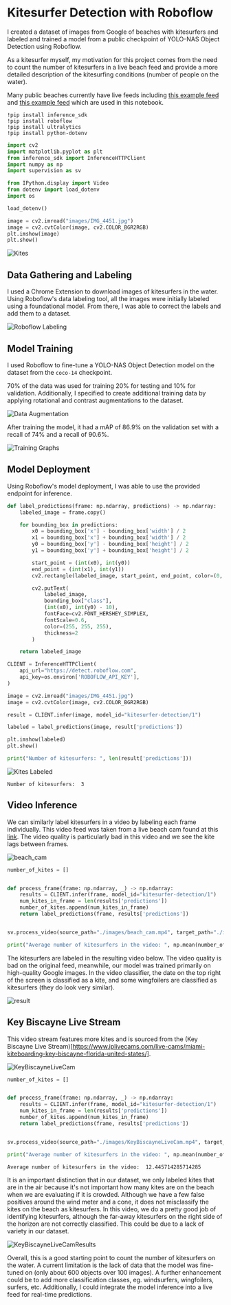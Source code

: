 # Kitesurfer Detection with Roboflow

I created a dataset of images from Google of beaches with kitesurfers and labeled and trained a model from a public checkpoint of YOLO-NAS Object Detection using Roboflow.

As a kitesurfer myself, my motivation for this project comes from the need to count the number of kitesurfers in a live beach feed and provide a more detailed description of the kitesurfing conditions (number of people on the water).

Many public beaches currently have live feeds including [this example feed](https://www.youtube.com/watch?v=fOwd-xu3P_Y
) and [this example feed](https://www.iplivecams.com/live-cams/miami-kiteboarding-key-biscayne-florida-united-states/) which are used in this notebook.


```pip
!pip install inference_sdk
!pip install roboflow
!pip install ultralytics
!pip install python-dotenv
```

```python
import cv2
import matplotlib.pyplot as plt
from inference_sdk import InferenceHTTPClient
import numpy as np
import supervision as sv

from IPython.display import Video
from dotenv import load_dotenv
import os

load_dotenv()
```

```python
image = cv2.imread("images/IMG_4451.jpg")
image = cv2.cvtColor(image, cv2.COLOR_BGR2RGB)
plt.imshow(image)
plt.show()
```

![Kites](images/kites.png)

## Data Gathering and Labeling


I used a Chrome Extension to download images of kitesurfers in the water. Using Roboflow's data labeling tool, all the images were initially labeled using a foundational model. From there, I was able to correct the labels and add them to a dataset.


![Roboflow Labeling](./images/roboflow_labeling.png)

## Model Training

I used Roboflow to fine-tune a YOLO-NAS Object Detection model on the dataset from the `coco-14` checkpoint.

70% of the data was used for training 20% for testing and 10% for validation. Additionally, I specified to create additional training data by applying rotational and contrast augmentations to the dataset.

![Data Augmentation](./images/rotated_training_img.png)

After training the model, it had a mAP of 86.9% on the validation set with a recall of 74% and a recall of 90.6%.

![Training Graphs](./images/training_graphs.png)

## Model Deployment

Using Roboflow's model deployment, I was able to use the provided endpoint for inference.

```python
def label_predictions(frame: np.ndarray, predictions) -> np.ndarray:
    labeled_image = frame.copy()

    for bounding_box in predictions:
        x0 = bounding_box['x'] - bounding_box['width'] / 2
        x1 = bounding_box['x'] + bounding_box['width'] / 2
        y0 = bounding_box['y'] - bounding_box['height'] / 2
        y1 = bounding_box['y'] + bounding_box['height'] / 2

        start_point = (int(x0), int(y0))
        end_point = (int(x1), int(y1))
        cv2.rectangle(labeled_image, start_point, end_point, color=(0, 0, 0), thickness=1)

        cv2.putText(
            labeled_image,
            bounding_box["class"],
            (int(x0), int(y0) - 10),
            fontFace=cv2.FONT_HERSHEY_SIMPLEX,
            fontScale=0.6,
            color=(255, 255, 255),
            thickness=2
        )

    return labeled_image
```

```python 
CLIENT = InferenceHTTPClient(
    api_url="https://detect.roboflow.com",
    api_key=os.environ['ROBOFLOW_API_KEY'],
)

image = cv2.imread("images/IMG_4451.jpg")
image = cv2.cvtColor(image, cv2.COLOR_BGR2RGB)

result = CLIENT.infer(image, model_id="kitesurfer-detection/1")

labeled = label_predictions(image, result['predictions'])

plt.imshow(labeled)
plt.show()

print("Number of kitesurfers: ", len(result['predictions']))
```

![Kites Labeled](images/kites_labeled.png)

```text
Number of kitesurfers:  3
```

## Video Inference

We can similarly label kitesurfers in a video by labeling each frame individually. This video feed was taken from a live beach cam found at this [link](https://www.youtube.com/watch?v=fOwd-xu3P_Y). The video quality is particularly bad in this video and we see the kite lags between frames. 



![beach_cam](https://github.com/mschettewi/Kitesurfer-Detection/assets/25996096/a0e45b92-c887-48d2-9e18-08282394f321)




```python
number_of_kites = []


def process_frame(frame: np.ndarray, _) -> np.ndarray:
    results = CLIENT.infer(frame, model_id="kitesurfer-detection/1")
    num_kites_in_frame = len(results['predictions'])
    number_of_kites.append(num_kites_in_frame)
    return label_predictions(frame, results['predictions'])


sv.process_video(source_path="./images/beach_cam.mp4", target_path="./images/result.mp4", callback=process_frame)

print("Average number of kitesurfers in the video: ", np.mean(number_of_kites))
```

The kitesurfers are labeled in the resulting video below. The video quality is bad on the original feed, meanwhile, our model was trained primarily on high-quality Google images. In the video classifier, the date on the top right of the screen is classified as a kite, and some wingfoilers are classified as kitesurfers (they do look very similar).


![result](https://github.com/mschettewi/Kitesurfer-Detection/assets/25996096/81c7ac13-4317-4b0e-b88f-1040c8d811e4)



## Key Biscayne Live Stream

This video stream features more kites and is sourced from the (Key Biscayne Live Stream)[https://www.iplivecams.com/live-cams/miami-kiteboarding-key-biscayne-florida-united-states/]. 


![KeyBiscayneLiveCam](https://github.com/mschettewi/Kitesurfer-Detection/assets/25996096/dbead374-c5d7-4f18-8ab5-9d9f23da14fb)



```python
number_of_kites = []


def process_frame(frame: np.ndarray, _) -> np.ndarray:
    results = CLIENT.infer(frame, model_id="kitesurfer-detection/1")
    num_kites_in_frame = len(results['predictions'])
    number_of_kites.append(num_kites_in_frame)
    return label_predictions(frame, results['predictions'])


sv.process_video(source_path="./images/KeyBiscayneLiveCam.mp4", target_path="./images/KeyBiscayneLiveCamResults.mp4", callback=process_frame)

print("Average number of kitesurfers in the video: ", np.mean(number_of_kites))
```

```text
Average number of kitesurfers in the video:  12.445714285714285
```

It is an important distinction that in our dataset, we only labeled kites that are in the air because it's not important how many kites are on the beach when we are evaluating if it is crowded. Although we have a few false positives around the wind meter and a cone, it does not misclassify the kites on the beach as kitesurfers. In this video, we do a pretty good job of identifying kitesurfers, although the far-away kitesurfers on the right side of the horizon are not correctly classified. This could be due to a lack of variety in our dataset.





![KeyBiscayneLiveCamResults](https://github.com/mschettewi/Kitesurfer-Detection/assets/25996096/72cff3bb-5217-41ab-8cab-7b85269da24f)






Overall, this is a good starting point to count the number of kitesurfers on the water. A current limitation is the lack of data that the model was fine-tuned on (only about 600 objects over 100 images). A further enhancement could be to add more classification classes, eg. windsurfers, wingfoilers, surfers, etc. Additionally, I could integrate the model inference into a live feed for real-time predictions.
